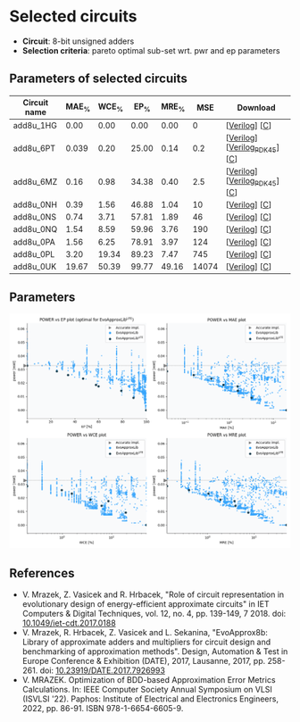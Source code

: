 
Selected circuits
===================
 - **Circuit**: 8-bit unsigned adders
 - **Selection criteria**: pareto optimal sub-set wrt. pwr and ep parameters

Parameters of selected circuits
----------------------------

| Circuit name | MAE<sub>%</sub> | WCE<sub>%</sub> | EP<sub>%</sub> | MRE<sub>%</sub> | MSE | Download |
| --- |  --- | --- | --- | --- | --- | --- | 
| add8u_1HG | 0.00 | 0.00 | 0.00 | 0.00 | 0 |  [[Verilog](add8u_1HG.v)]  [[C](add8u_1HG.c)] |
| add8u_6PT | 0.039 | 0.20 | 25.00 | 0.14 | 0.2 |  [[Verilog](add8u_6PT.v)] [[Verilog<sub>PDK45</sub>](add8u_6PT_pdk45.v)] [[C](add8u_6PT.c)] |
| add8u_6MZ | 0.16 | 0.98 | 34.38 | 0.40 | 2.5 |  [[Verilog](add8u_6MZ.v)] [[Verilog<sub>PDK45</sub>](add8u_6MZ_pdk45.v)] [[C](add8u_6MZ.c)] |
| add8u_0NH | 0.39 | 1.56 | 46.88 | 1.04 | 10 |  [[Verilog](add8u_0NH.v)]  [[C](add8u_0NH.c)] |
| add8u_0NS | 0.74 | 3.71 | 57.81 | 1.89 | 46 |  [[Verilog](add8u_0NS.v)]  [[C](add8u_0NS.c)] |
| add8u_0NQ | 1.54 | 8.59 | 59.96 | 3.76 | 190 |  [[Verilog](add8u_0NQ.v)]  [[C](add8u_0NQ.c)] |
| add8u_0PA | 1.56 | 6.25 | 78.91 | 3.97 | 124 |  [[Verilog](add8u_0PA.v)]  [[C](add8u_0PA.c)] |
| add8u_0PL | 3.20 | 19.34 | 89.23 | 7.47 | 745 |  [[Verilog](add8u_0PL.v)]  [[C](add8u_0PL.c)] |
| add8u_0UK | 19.67 | 50.39 | 99.77 | 49.16 | 14074 |  [[Verilog](add8u_0UK.v)]  [[C](add8u_0UK.c)] |
    
Parameters
--------------
![Parameters figure](fig.png)

References
--------------
   - V. Mrazek, Z. Vasicek and R. Hrbacek, "Role of circuit representation in evolutionary design of energy-efficient approximate circuits" in IET Computers & Digital Techniques, vol. 12, no. 4, pp. 139-149, 7 2018. doi: [10.1049/iet-cdt.2017.0188](https://dx.doi.org/10.1049/iet-cdt.2017.0188)
   - V. Mrazek, R. Hrbacek, Z. Vasicek and L. Sekanina, "EvoApprox8b: Library of approximate adders and multipliers for circuit design and benchmarking of approximation methods". Design, Automation & Test in Europe Conference & Exhibition (DATE), 2017, Lausanne, 2017, pp. 258-261. doi: [10.23919/DATE.2017.7926993](https://dx.doi.org/10.23919/DATE.2017.7926993)
   - V. MRAZEK. Optimization of BDD-based Approximation Error Metrics Calculations. In: IEEE Computer Society Annual Symposium on VLSI (ISVLSI '22). Paphos: Institute of Electrical and Electronics Engineers, 2022, pp. 86-91. ISBN 978-1-6654-6605-9.

             